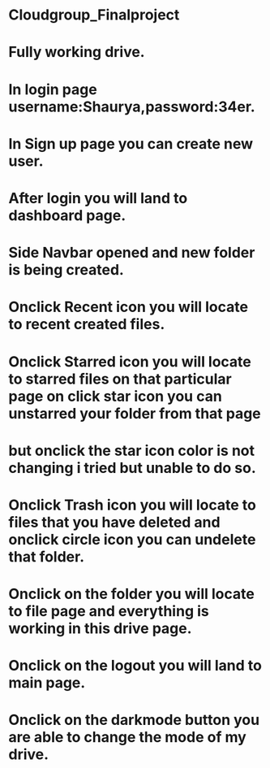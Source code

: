 # Cloudgroup_Finalproject
# Fully working drive.
# In login page username:Shaurya,password:34er.
# In Sign up page you can create new user.
# After login you will land to dashboard page.
# Side Navbar opened and new folder is being created. 
# Onclick Recent icon you will locate to recent created files.
# Onclick Starred icon you will locate to starred files on that particular page on click star icon you can unstarred your folder from that page 
#   but onclick the star icon color is not changing i tried but unable to do so.
# Onclick Trash icon you will locate to files that you have deleted and onclick circle icon you can undelete that folder.
#  Onclick on the folder you will locate to file page and everything is working in this drive page.
#  Onclick on the logout you will land to main page.
#  Onclick on the darkmode button you are able to change the mode of my drive.
